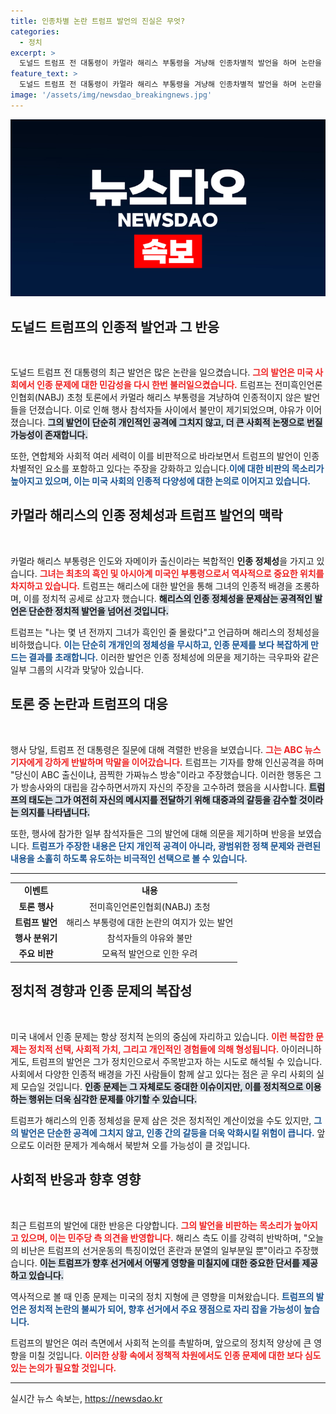 ```yaml
---
title: 인종차별 논란 트럼프 발언의 진실은 무엇?
categories:
  - 정치
excerpt: >
  도널드 트럼프 전 대통령이 카멀라 해리스 부통령을 겨냥해 인종차별적 발언을 하며 논란을 일으켰다. 행사 참석자들은 야유로 반응했으며, 백악관은 그의 발언을 혐오스럽고 모욕적이라고 강력히 비판했다.
feature_text: >
  도널드 트럼프 전 대통령이 카멀라 해리스 부통령을 겨냥해 인종차별적 발언을 하며 논란을 일으켰다. 행사 참석자들은 야유로 반응했으며, 백악관은 그의 발언을 혐오스럽고 모욕적이라고 강력히 비판했다.
image: '/assets/img/newsdao_breakingnews.jpg'
---
```


<p><img src="/assets/img/newsdao_breakingnews.jpg" alt="ranknews 속보" /></p>

<h2 data-ke-size="size26">도널드 트럼프의 인종적 발언과 그 반응</h2>

<p data-ke-size="size16">&nbsp;</p>

<p>도널드 트럼프 전 대통령의 최근 발언은 많은 논란을 일으켰습니다. <b><span style="color: #ee2323;">그의 발언은 미국 사회에서 인종 문제에 대한 민감성을 다시 한번 불러일으켰습니다.</span></b> 트럼프는 전미흑인언론인협회(NABJ) 초청 토론에서 카멀라 해리스 부통령을 겨냥하여 인종적이지 않은 발언들을 던졌습니다. 이로 인해 행사 참석자들 사이에서 불만이 제기되었으며, 야유가 이어졌습니다. <b><span style="background-color: #21538527;">그의 발언이 단순히 개인적인 공격에 그치지 않고, 더 큰 사회적 논쟁으로 번질 가능성이 존재합니다.</span></b> </p>

<p>또한, 연합체와 사회적 여러 세력이 이를 비판적으로 바라보면서 트럼프의 발언이 인종차별적인 요소를 포함하고 있다는 주장을 강화하고 있습니다.<b><span style="color: #1a5490;">이에 대한 비판의 목소리가 높아지고 있으며, 이는 미국 사회의 인종적 다양성에 대한 논의로 이어지고 있습니다.</span></b></p>

<h2 data-ke-size="size26">카멀라 해리스의 인종 정체성과 트럼프 발언의 맥락</h2>

<p data-ke-size="size16">&nbsp;</p>

<p>카멀라 해리스 부통령은 인도와 자메이카 출신이라는 복합적인 <b>인종 정체성</b>을 가지고 있습니다. <b><span style="color: #ee2323;">그녀는 최초의 흑인 및 아시아계 미국인 부통령으로서 역사적으로 중요한 위치를 차지하고 있습니다.</span></b> 트럼프는 해리스에 대한 발언을 통해 그녀의 인종적 배경을 조롱하며, 이를 정치적 공세로 삼고자 했습니다. <b><span style="background-color: #21538527;">해리스의 인종 정체성을 문제삼는 공격적인 발언은 단순한 정치적 발언을 넘어선 것입니다.</span></b> </p>

<p>트럼프는 "나는 몇 년 전까지 그녀가 흑인인 줄 몰랐다"고 언급하며 해리스의 정체성을 비하했습니다. <b><span style="color: #1a5490;">이는 단순히 개개인의 정체성을 무시하고, 인종 문제를 보다 복잡하게 만드는 결과를 초래합니다.</span></b> 이러한 발언은 인종 정체성에 의문을 제기하는 극우파와 같은 일부 그룹의 시각과 맞닿아 있습니다.</p>

<h2 data-ke-size="size26">토론 중 논란과 트럼프의 대응</h2>

<p data-ke-size="size16">&nbsp;</p>

<p>행사 당일, 트럼프 전 대통령은 질문에 대해 격렬한 반응을 보였습니다. <b><span style="color: #ee2323;">그는 ABC 뉴스 기자에게 강하게 반발하며 막말을 이어갔습니다.</span></b> 트럼프는 기자를 향해 인신공격을 하며 "당신이 ABC 출신이냐, 끔찍한 가짜뉴스 방송"이라고 주장했습니다. 이러한 행동은 그가 방송사와의 대립을 감수하면서까지 자신의 주장을 고수하려 했음을 시사합니다. <b><span style="background-color: #21538527;">트럼프의 태도는 그가 여전히 자신의 메시지를 전달하기 위해 대중과의 갈등을 감수할 것이라는 의지를 나타냅니다.</span></b> </p>

<p>또한, 행사에 참가한 일부 참석자들은 그의 발언에 대해 의문을 제기하며 반응을 보였습니다. <b><span style="color: #1a5490;">트럼프가 주장한 내용은 단지 개인적 공격이 아니라, 광범위한 정책 문제와 관련된 내용을 소홀히 하도록 유도하는 비극적인 선택으로 볼 수 있습니다.</span></b></p>

<hr>

<table style="width: 100%; border: 0px;">
<tr>
<td style="text-align: center; height: 17px;"><b>이벤트</b></td>
<td style="text-align: center; height: 17px;"><b>내용</b></td>
</tr>
<tr>
<td style="text-align: center; height: 17px;"><b>토론 행사</b></td>
<td style="text-align: center; height: 17px;">전미흑인언론인협회(NABJ) 초청</td>
</tr>
<tr>
<td style="text-align: center; height: 17px;"><b>트럼프 발언</b></td>
<td style="text-align: center; height: 17px;">해리스 부통령에 대한 논란의 여지가 있는 발언</td>
</tr>
<tr>
<td style="text-align: center; height: 17px;"><b>행사 분위기</b></td>
<td style="text-align: center; height: 17px;">참석자들의 야유와 불만</td>
</tr>
<tr>
<td style="text-align: center; height: 17px;"><b>주요 비판</b></td>
<td style="text-align: center; height: 17px;">모욕적 발언으로 인한 우려</td>
</tr>
</table>

<h2 data-ke-size="size26">정치적 경향과 인종 문제의 복잡성</h2>

<p data-ke-size="size16">&nbsp;</p>

<p>미국 내에서 인종 문제는 항상 정치적 논의의 중심에 자리하고 있습니다. <b><span style="color: #ee2323;">이런 복잡한 문제는 정치적 선택, 사회적 가치, 그리고 개인적인 경험들에 의해 형성됩니다.</span></b> 아이러니하게도, 트럼프의 발언은 그가 정치인으로서 주목받고자 하는 시도로 해석될 수 있습니다. 사회에서 다양한 인종적 배경을 가진 사람들이 함께 살고 있다는 점은 곧 우리 사회의 실제 모습일 것입니다. <b><span style="background-color: #21538527;">인종 문제는 그 자체로도 중대한 이슈이지만, 이를 정치적으로 이용하는 행위는 더욱 심각한 문제를 야기할 수 있습니다.</span></b> </p>

<p>트럼프가 해리스의 인종 정체성을 문제 삼은 것은 정치적인 계산이었을 수도 있지만, <b><span style="color: #1a5490;">그의 발언은 단순한 공격에 그치지 않고, 인종 간의 갈등을 더욱 악화시킬 위험이 큽니다.</span></b> 앞으로도 이러한 문제가 계속해서 북받쳐 오를 가능성이 클 것입니다. </p>

<h2 data-ke-size="size26">사회적 반응과 향후 영향</h2>

<p data-ke-size="size16">&nbsp;</p>

<p>최근 트럼프의 발언에 대한 반응은 다양합니다. <b><span style="color: #ee2323;">그의 발언을 비판하는 목소리가 높아지고 있으며, 이는 민주당 측 의견을 반영합니다.</span></b> 해리스 측도 이를 강력히 반박하며, "오늘의 비난은 트럼프의 선거운동의 특징이었던 혼란과 분열의 일부분일 뿐"이라고 주장했습니다. <b><span style="background-color: #21538527;">이는 트럼프가 향후 선거에서 어떻게 영향을 미칠지에 대한 중요한 단서를 제공하고 있습니다.</span></b> </p>

<p>역사적으로 볼 때 인종 문제는 미국의 정치 지형에 큰 영향을 미쳐왔습니다. <b><span style="color: #1a5490;">트럼프의 발언은 정치적 논란의 불씨가 되어, 향후 선거에서 주요 쟁점으로 자리 잡을 가능성이 높습니다.</span></b> </p>

<p>트럼프의 발언은 여러 측면에서 사회적 논의를 촉발하며, 앞으로의 정치적 양상에 큰 영향을 미칠 것입니다. <b><span style="color: #ee2323;">이러한 상황 속에서 정책적 차원에서도 인종 문제에 대한 보다 심도 있는 논의가 필요할 것입니다.</span></b></p>

<hr>
실시간 뉴스 속보는, <a href="https://newsdao.kr" rel="dofollow">https://newsdao.kr</a>


